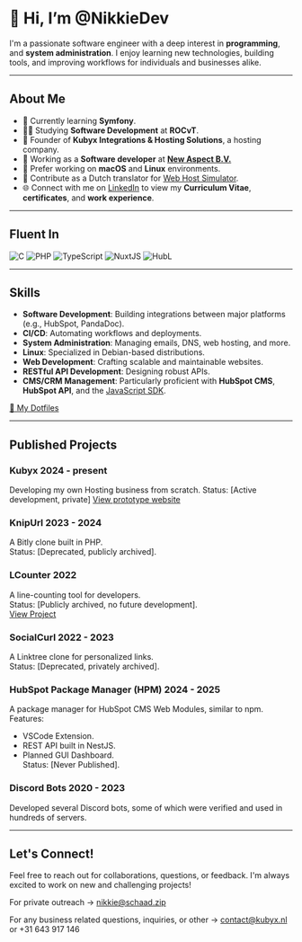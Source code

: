 # 👋 Hi, I’m @NikkieDev

I'm a passionate software engineer with a deep interest in **programming**, and **system administration**. I enjoy learning new technologies, building tools, and improving workflows for individuals and businesses alike.

---

## About Me
- 🌱 Currently learning **Symfony**.
- 👩‍🎓 Studying **Software Development** at **ROCvT**.
- 💼 Founder of **Kubyx Integrations & Hosting Solutions**, a hosting company.
- 💼 Working as a **Software developer** at [**New Aspect B.V.**](https://www.newaspect.nl/)
- 📱 Prefer working on **macOS** and **Linux** environments.
- 💬 Contribute as a Dutch translator for [Web Host Simulator](https://ko-fi.com/WebHostSimulator).
- 🌐 Connect with me on [LinkedIn](https://www.linkedin.com/in/nikkiedev/) to view my **Curriculum Vitae**, **certificates**, and **work experience**.

---

## Fluent In
![C](https://img.shields.io/badge/The_C_Programming_Language-808080)
![PHP](https://img.shields.io/badge/PHP-8993be)
![TypeScript](https://img.shields.io/badge/TypeScript-3178C6)
![NuxtJS](https://img.shields.io/badge/NuxtJS-42b883)
![HubL](https://img.shields.io/badge/HubL-fa7820)

---

## Skills
- **Software Development**: Building integrations between major platforms (e.g., HubSpot, PandaDoc).
- **CI/CD**: Automating workflows and deployments.
- **System Administration**: Managing emails, DNS, web hosting, and more.
- **Linux**: Specialized in Debian-based distributions.
- **Web Development**: Crafting scalable and maintainable websites.
- **RESTful API Development**: Designing robust APIs.
- **CMS/CRM Management**: Particularly proficient with **HubSpot CMS**, **HubSpot API**, and the [JavaScript SDK](https://www.npmjs.com/package/@hubspot/api-client).

[🔧 My Dotfiles](https://github.com/NikkieDev/dotfiles)

---

## Published Projects
### **Kubyx** 2024 - present
Developing my own Hosting business from scratch.
Status: [Active development, private]
[View prototype website](https://kbx.sh)

### **KnipUrl** 2023 - 2024
A Bitly clone built in PHP.  
Status: [Deprecated, publicly archived].

### **LCounter** 2022
A line-counting tool for developers.  
Status: [Publicly archived, no future development].  
[View Project](https://github.com/NikkieDev/lcounter)

### **SocialCurl** 2022 - 2023
A Linktree clone for personalized links.  
Status: [Deprecated, privately archived].

### **HubSpot Package Manager (HPM)** 2024 - 2025
A package manager for HubSpot CMS Web Modules, similar to npm.  
Features: 
- VSCode Extension.  
- REST API built in NestJS.  
- Planned GUI Dashboard.  
Status: [Never Published].

### **Discord Bots** 2020 - 2023
Developed several Discord bots, some of which were verified and used in hundreds of servers.

---

## Let's Connect!
Feel free to reach out for collaborations, questions, or feedback. I'm always excited to work on new and challenging projects!

For private outreach -> nikkie@schaad.zip

For any business related questions, inquiries, or other -> contact@kubyx.nl or +31 643 917 146
